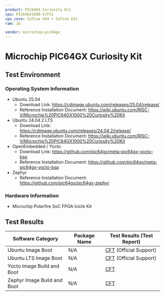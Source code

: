 ```yaml
---
product: PIC64GX Curiosity Kit
cpu: PIC64GX1000-V/FCS
cpu_core: SiFive U54 + SiFive E51
ram: 1G

vendor: microchip-pic64gx
---
```


# Microchip PIC64GX Curiosity Kit

## Test Environment

### Operating System Information

- Ubuntu 25.04
    - Download Link: https://cdimage.ubuntu.com/releases/25.04/release/
    - Reference Installation Document: https://wiki.ubuntu.com/RISC-V/Microchip%20PIC64GX1000%20Curiosity%20Kit
- Ubuntu 24.04.2 LTS
    - Download Link: https://cdimage.ubuntu.com/releases/24.04.2/release/
    - Reference Installation Document: https://wiki.ubuntu.com/RISC-V/Microchip%20PIC64GX1000%20Curiosity%20Kit
- OpenEmbedded / Yocto
    - Download Link: https://github.com/pic64gx/meta-pic64gx-yocto-bsp
    - Reference Installation Document: https://github.com/pic64gx/meta-pic64gx-yocto-bsp
- Zephyr
    - Reference Installation Document: https://github.com/pic64gx/pic64gx-zephyr

### Hardware Information

- Microchip Polarfire SoC FPGA Icicle Kit

## Test Results

| Software Category           | Package Name | Test Results (Test Report)          |
|-----------------------------|--------------|-------------------------------------|
| Ubuntu Image Boot           | N/A          | [CFT][Ubuntu] (Official Support)    |
| Ubuntu LTS Image Boot       | N/A          | [CFT][Ubuntu LTS] (Official Support)|
| Yocto Image Build and Boot  | N/A          | [CFT][Yocto]                        |
| Zephyr Image Build and Boot | N/A          | [CFT][Zephyr]                       |

[Ubuntu]: ./Ubuntu/README.md
[Ubuntu LTS]: ./Ubuntu/README_LTS.md
[Yocto]: ./Yocto/README.md
[Zephyr]: ./Zephyr/README.md
